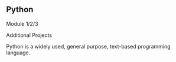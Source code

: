 ## Python

Module 1/2/3

Additional Projects

Python is a widely used, general purpose, text-based programming language.